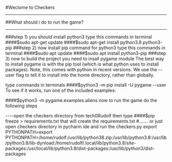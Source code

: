 #Weclome to Checkers

----
##What should i do to run the game?

----
###step 1) you should install python3 
type this commands in terminal
####$sudo apt-get update
####$sudo apt-get install python3.8 python3-pip
###step 2) now install pip command for python3
type this commands in terminal
####$sudo apt update
####$sudo apt install python3-pip
###step 3) now to build the project you need to insall pygame module
The best way to install pygame is with the pip tool (which is what python uses to install packages). Note, this comes with python in recent versions. We use the --user flag to tell it to install into the home directory, rather than globally.

type commands in terminals
####$python3 -m pip install -U pygame --user
To see if it works, run one of the included examples:

####$python3 -m pygame.examples.aliens
now to run the game do the following steps

----open the checkers directory from tech0Rudolf
then type
####$pip freeze > requirements.txt
that will create the requirements.txt
#.......
or just open checkers directory in pycharm ide and run the checkers.py
export PYTHONPATH=export PYTHONPATH=/home/rudolf:/usr/lib/python38.zip:/usr/lib/python3.8:/usr/lib/python3.8/lib-dynload:/home/rudolf/.local/lib/python3.8/site-packages:/usr/local/lib/python3.8/dist-packages:/usr/lib/python3/dist-packages
